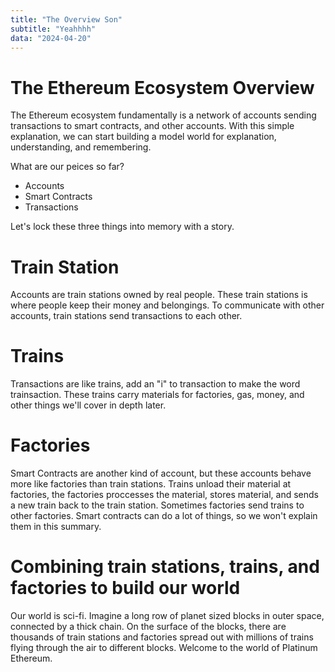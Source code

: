 ```yaml
---
title: "The Overview Son"
subtitle: "Yeahhhh"
data: "2024-04-20"
---
```


# The Ethereum Ecosystem Overview

The Ethereum ecosystem fundamentally is a network of accounts sending transactions
to smart contracts, and other accounts. With this simple explanation, we can start
building a model world for explanation, understanding, and remembering.

What are our peices so far?

- Accounts
- Smart Contracts
- Transactions

Let's lock these three things into memory with a story.

# Train Station

Accounts are train stations owned by real people. These train stations is where
people keep their money and belongings. To communicate with other accounts,
train stations send transactions to each other.

# Trains

Transactions are like trains, add an "i" to transaction to make the word trainsaction.
These trains carry materials for factories, gas, money, and other things we'll cover
in depth later.

# Factories

Smart Contracts are another kind of account, but these accounts behave more like factories
than train stations. Trains unload their material at factories, the factories proccesses
the material, stores material, and sends a new train back to the train station. Sometimes
factories send trains to other factories. Smart contracts can do a lot of things, so we
won't explain them in this summary.

# Combining train stations, trains, and factories to build our world

Our world is sci-fi. Imagine a long row of planet sized blocks in outer space, connected
by a thick chain. On the surface of the blocks, there are thousands of train stations and
factories spread out with millions of trains flying through the air to different blocks.
Welcome to the world of Platinum Ethereum.

